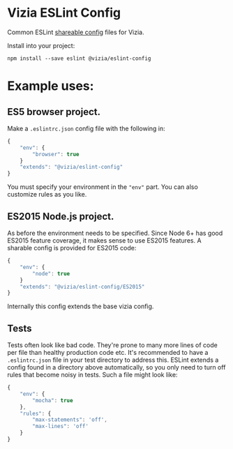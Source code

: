 # Vizia ESLint Config

Common ESLint [shareable config][1] files for Vizia.

Install into your project:

```
npm install --save eslint @vizia/eslint-config
```

# Example uses:

## ES5 browser project.

Make a `.eslintrc.json` config file with the following in:

```javascript
{
    "env": {
        "browser": true
    }
    "extends": "@vizia/eslint-config"
}
```

You must specify your environment in the `"env"` part. You can also customize
rules as you like.

[1]: http://eslint.org/docs/developer-guide/shareable-configs

## ES2015 Node.js project.

As before the environment needs to be specified. Since Node 6+ has good ES2015
feature coverage, it makes sense to use ES2015 features. A sharable config is
provided for ES2015 code:

```javascript
{
    "env": {
        "node": true
    }
    "extends": "@vizia/eslint-config/ES2015"
}
```

Internally this config extends the base vizia config.

## Tests

Tests often look like bad code. They're prone to many more lines of code per
file than healthy production code etc. It's recommended to have a
`.eslintrc.json` file in your test directory to address this. ESLint extends a
config found in a directory above automatically, so you only need to turn off
rules that become noisy in tests. Such a file might look like:

```javascript
{
    "env": {
        "mocha": true
    },
    "rules": {
        "max-statements": 'off',
        "max-lines": 'off'
    }
}
```
